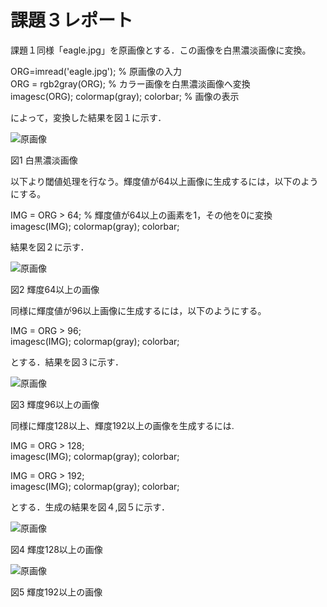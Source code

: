 ﻿# 課題３レポート

課題１同様「eagle.jpg」を原画像とする．この画像を白黒濃淡画像に変換。


ORG=imread('eagle.jpg'); % 原画像の入力  
ORG = rgb2gray(ORG); % カラー画像を白黒濃淡画像へ変換  
imagesc(ORG); colormap(gray); colorbar; % 画像の表示  

によって，変換した結果を図１に示す．



![原画像](https://github.com/taniguchi-takumi/gazousyorikougaku/blob/master/image/kadai3_1.png?raw=true)  


図1 白黒濃淡画像


以下より閾値処理を行なう。輝度値が64以上画像に生成するには，以下のようにする。



IMG = ORG > 64; % 輝度値が64以上の画素を1，その他を0に変換  
imagesc(IMG); colormap(gray); colorbar;  

結果を図２に示す．



![原画像](https://github.com/taniguchi-takumi/gazousyorikougaku/blob/master/image/kadai3_2.png?raw=true)  


図2 輝度64以上の画像


同様に輝度値が96以上画像に生成するには，以下のようにする。


IMG = ORG > 96;  
imagesc(IMG); colormap(gray); colorbar;  

とする．結果を図３に示す．



![原画像](https://github.com/taniguchi-takumi/gazousyorikougaku/blob/master/image/kadai3_3.png?raw=true)  


図3 輝度96以上の画像

同様に輝度128以上、輝度192以上の画像を生成するには.



IMG = ORG > 128;  
imagesc(IMG); colormap(gray); colorbar;  

IMG = ORG > 192;  
imagesc(IMG); colormap(gray); colorbar;  


とする．生成の結果を図４,図５に示す．



![原画像](https://github.com/taniguchi-takumi/gazousyorikougaku/blob/master/image/kadai3_4.png?raw=true)  


図4 輝度128以上の画像




![原画像](https://github.com/taniguchi-takumi/gazousyorikougaku/blob/master/image/kadai3_5.png?raw=true)  


図5 輝度192以上の画像


